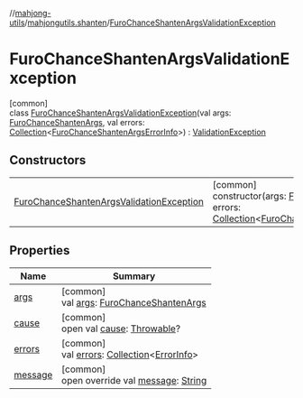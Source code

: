 //[mahjong-utils](../../../index.md)/[mahjongutils.shanten](../index.md)/[FuroChanceShantenArgsValidationException](index.md)

# FuroChanceShantenArgsValidationException

[common]\
class [FuroChanceShantenArgsValidationException](index.md)(val args: [FuroChanceShantenArgs](../-furo-chance-shanten-args/index.md), val errors: [Collection](https://kotlinlang.org/api/latest/jvm/stdlib/kotlin-stdlib/kotlin.collections/-collection/index.html)&lt;[FuroChanceShantenArgsErrorInfo](../-furo-chance-shanten-args-error-info/index.md)&gt;) : [ValidationException](../../mahjongutils/-validation-exception/index.md)

## Constructors

| | |
|---|---|
| [FuroChanceShantenArgsValidationException](-furo-chance-shanten-args-validation-exception.md) | [common]<br>constructor(args: [FuroChanceShantenArgs](../-furo-chance-shanten-args/index.md), errors: [Collection](https://kotlinlang.org/api/latest/jvm/stdlib/kotlin-stdlib/kotlin.collections/-collection/index.html)&lt;[FuroChanceShantenArgsErrorInfo](../-furo-chance-shanten-args-error-info/index.md)&gt;) |

## Properties

| Name | Summary |
|---|---|
| [args](args.md) | [common]<br>val [args](args.md): [FuroChanceShantenArgs](../-furo-chance-shanten-args/index.md) |
| [cause](index.md#-654012527%2FProperties%2F1581026887) | [common]<br>open val [cause](index.md#-654012527%2FProperties%2F1581026887): [Throwable](https://kotlinlang.org/api/latest/jvm/stdlib/kotlin-stdlib/kotlin/-throwable/index.html)? |
| [errors](../../mahjongutils/-validation-exception/errors.md) | [common]<br>val [errors](../../mahjongutils/-validation-exception/errors.md): [Collection](https://kotlinlang.org/api/latest/jvm/stdlib/kotlin-stdlib/kotlin.collections/-collection/index.html)&lt;[ErrorInfo](../../mahjongutils/-error-info/index.md)&gt; |
| [message](../../mahjongutils/-validation-exception/message.md) | [common]<br>open override val [message](../../mahjongutils/-validation-exception/message.md): [String](https://kotlinlang.org/api/latest/jvm/stdlib/kotlin-stdlib/kotlin/-string/index.html) |
